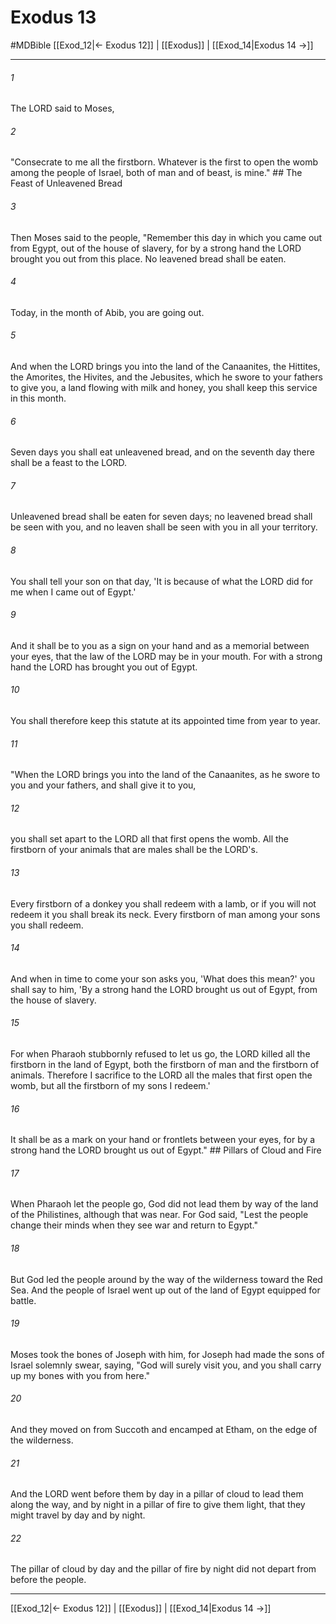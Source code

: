 # Exodus 13
#MDBible
[[Exod_12|← Exodus 12]] | [[Exodus]] | [[Exod_14|Exodus 14 →]]

***

###### 1 
The LORD said to Moses, 

###### 2 
"Consecrate to me all the firstborn. Whatever is the first to open the womb among the people of Israel, both of man and of beast, is mine." ## The Feast of Unleavened Bread 

###### 3 
Then Moses said to the people, "Remember this day in which you came out from Egypt, out of the house of slavery, for by a strong hand the LORD brought you out from this place. No leavened bread shall be eaten. 

###### 4 
Today, in the month of Abib, you are going out. 

###### 5 
And when the LORD brings you into the land of the Canaanites, the Hittites, the Amorites, the Hivites, and the Jebusites, which he swore to your fathers to give you, a land flowing with milk and honey, you shall keep this service in this month. 

###### 6 
Seven days you shall eat unleavened bread, and on the seventh day there shall be a feast to the LORD. 

###### 7 
Unleavened bread shall be eaten for seven days; no leavened bread shall be seen with you, and no leaven shall be seen with you in all your territory. 

###### 8 
You shall tell your son on that day, 'It is because of what the LORD did for me when I came out of Egypt.' 

###### 9 
And it shall be to you as a sign on your hand and as a memorial between your eyes, that the law of the LORD may be in your mouth. For with a strong hand the LORD has brought you out of Egypt. 

###### 10 
You shall therefore keep this statute at its appointed time from year to year. 

###### 11 
"When the LORD brings you into the land of the Canaanites, as he swore to you and your fathers, and shall give it to you, 

###### 12 
you shall set apart to the LORD all that first opens the womb. All the firstborn of your animals that are males shall be the LORD's. 

###### 13 
Every firstborn of a donkey you shall redeem with a lamb, or if you will not redeem it you shall break its neck. Every firstborn of man among your sons you shall redeem. 

###### 14 
And when in time to come your son asks you, 'What does this mean?' you shall say to him, 'By a strong hand the LORD brought us out of Egypt, from the house of slavery. 

###### 15 
For when Pharaoh stubbornly refused to let us go, the LORD killed all the firstborn in the land of Egypt, both the firstborn of man and the firstborn of animals. Therefore I sacrifice to the LORD all the males that first open the womb, but all the firstborn of my sons I redeem.' 

###### 16 
It shall be as a mark on your hand or frontlets between your eyes, for by a strong hand the LORD brought us out of Egypt." ## Pillars of Cloud and Fire 

###### 17 
When Pharaoh let the people go, God did not lead them by way of the land of the Philistines, although that was near. For God said, "Lest the people change their minds when they see war and return to Egypt." 

###### 18 
But God led the people around by the way of the wilderness toward the Red Sea. And the people of Israel went up out of the land of Egypt equipped for battle. 

###### 19 
Moses took the bones of Joseph with him, for Joseph had made the sons of Israel solemnly swear, saying, "God will surely visit you, and you shall carry up my bones with you from here." 

###### 20 
And they moved on from Succoth and encamped at Etham, on the edge of the wilderness. 

###### 21 
And the LORD went before them by day in a pillar of cloud to lead them along the way, and by night in a pillar of fire to give them light, that they might travel by day and by night. 

###### 22 
The pillar of cloud by day and the pillar of fire by night did not depart from before the people. 

***

[[Exod_12|← Exodus 12]] | [[Exodus]] | [[Exod_14|Exodus 14 →]]
